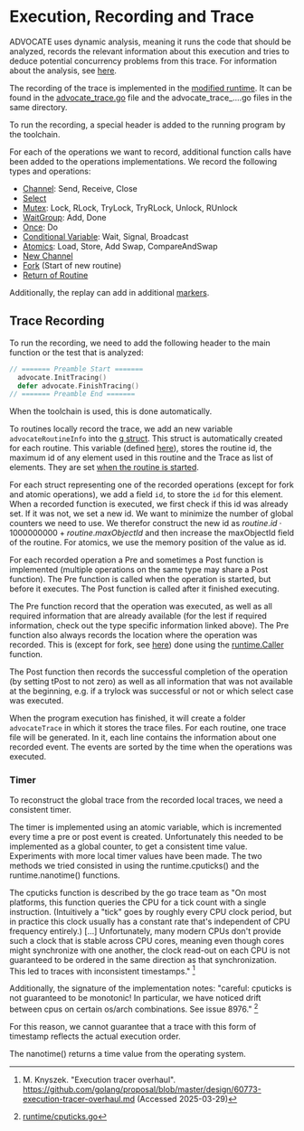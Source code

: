 # Execution, Recording and Trace

ADVOCATE uses dynamic analysis, meaning it runs the code that should be analyzed,
records the relevant information about this execution and tries to deduce
potential concurrency problems from this trace. For information about the
analysis, see [here](analysis.md).

The recording of the trace is implemented in the [modified runtime](../go-patch/src/runtime).
It can be found in the [advocate_trace.go](../go-patch/src/runtime/advocate_trace.go) file and the
advocate_trace_....go files in the same directory.

To run the recording, a special header is added to the running program by
the toolchain.

For each of the operations we want to record, additional function calls
have been added to the operations implementations.
We record the following types and operations:

- [Channel](trace/channel.md): Send, Receive, Close
- [Select](trace/select.md)
- [Mutex](trace/mutex.md): Lock, RLock, TryLock, TryRLock, Unlock, RUnlock
- [WaitGroup](trace/waitGroup.md): Add, Done
- [Once](trace/once.md): Do
- [Conditional Variable](trace/conditionalVariables.md): Wait, Signal, Broadcast
- [Atomics](trace/atomics.md): Load, Store, Add Swap, CompareAndSwap
- [New Channel](trace/newChannel.md)
- [Fork](trace/fork.md) (Start of new routine)
- [Return of Routine](trace/routineEnd.md)

Additionally, the replay can add in additional [markers](trace/replay.md).

## Trace Recording
To run the recording, we need to add the following header to the main function
or the test that is analyzed:

```go
// ======= Preamble Start =======
  advocate.InitTracing()
  defer advocate.FinishTracing()
// ======= Preamble End =======
```

When the toolchain is used, this is done automatically.

To routines locally record the trace, we add an new variable `advocateRoutineInfo` into the [g struct](../go-patch/src/runtime/runtime2.go#L517).
This struct is automatically created for each routine.
This variable (defined [here](../go-patch/src/runtime/advocate_routine.go#L28)), stores the routine id,
the maximum id of any element used in this routine and the
Trace as list of elements. They are set [when the routine is started](../go-patch/src/runtime/proc.go#L5080).

For each struct representing one of the recorded operations (except for fork and atomic operations), we add a field `id`, to store the `id` for this element. When a recorded function
is executed, we first check if this id was already set. If it was not, we set a new id. We want to minimize the number of
global counters we need to use. We therefor construct the new
id as $routine.id\cdot1000000000 + routine.maxObjectId$ and then increase the maxObjectId field of the routine. For atomics, we use the memory position of the value as id.

For each recorded operation a Pre and sometimes a Post function is implemented (multiple operations on the same type may share a Post function). The Pre function is called when the operation
is started, but before it executes. The Post function is called after it finished executing.

The Pre function record that the operation was executed, as well as all required information that are already available (for the lest if required information, check out the type specific information linked above). The Pre function
also always records the location where the operation was recorded. This is (except for fork, see [here](./trace/fork.md#implementation)) done using the [runtime.Caller](https://pkg.go.dev/runtime#Caller) function.

The Post function then records the successful completion of the
operation (by setting tPost to not zero) as well as all information that was not available at the beginning, e.g. if a trylock was successful or not or which select case was executed.

When the program execution has finished, it will create a folder `advocateTrace`
in which it stores the trace files. For each routine, one trace file will be
generated. In it, each line contains the information about one recorded
event. The events are sorted by the time when the operations was executed.

### Timer
To reconstruct the global trace from the recorded local traces, we need a consistent
timer.

The timer is implemented using an atomic variable, which is incremented every
time a pre or post event is created. Unfortunately this needed to be implemented
as a global counter, to get a consistent time value. Experiments with
more local timer values have been made. The two methods we tried consisted in using the runtime.cputicks() and the runtime.nanotime() functions.

The cputicks function is described by the go trace team as
"On most platforms, this function queries the CPU for a tick count with a single instruction. (Intuitively a "tick" goes by roughly every CPU clock period, but in practice this clock usually has a constant rate that's independent of CPU frequency entirely.) [...] Unfortunately, many modern CPUs don't provide such a clock that is stable across CPU cores, meaning even though cores might synchronize with one another, the clock read-out on each CPU is not guaranteed to be ordered in the same direction as that synchronization. This led to traces with inconsistent timestamps." [^1]

Additionally, the signature of the implementation notes:
"careful: cputicks is not guaranteed to be monotonic! In particular, we have noticed drift between cpus on certain os/arch combinations. See issue 8976." [^2]

For this reason, we cannot guarantee that a trace with this form of timestamp reflects the actual execution order.

The nanotime() returns a time value from the operating system.

[^1]: M. Knyszek. "Execution tracer overhaul". https://github.com/golang/proposal/blob/master/design/60773-execution-tracer-overhaul.md (Accessed 2025-03-29)
[^2]: [runtime/cputicks.go](../go-patch/src/runtime/cputicks.go#L11)